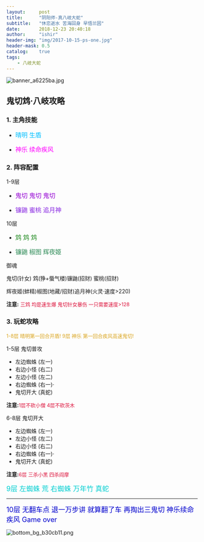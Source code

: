 ```yaml
---
layout:     post
title:      "阴阳师-真八岐大蛇"
subtitle:   "休恋逝水 苦海回身 早悟兰因"
date:       2018-12-23 20:40:18
author:     "ishir"
header-img: "img/2017-10-15-ps-one.jpg"
header-mask: 0.5
catalog:    true
tags:
    - 八岐大蛇
---
```

**<font size="5">  </font>**


![banner_a6225ba.jpg](https://upload-images.jianshu.io/upload_images/1074123-bb569e2a68bfdce7.jpg?imageMogr2/auto-orient/strip%7CimageView2/2/w/1240)

## 鬼切鸩·八岐攻略

### 1. 主角技能

- <font size="3" color="#00BFFF">晴明 生盾</font>

- <font size="3" color="#FF00FF">神乐 续命疾风</font>

### 2. 阵容配置

1-9层

- <font size="3" color="#9400D3">鬼切 鬼切 鬼切</font>

- <font size="3" color="#8A2BE2">镰鼬 蜜桃 追月神</font>

10层

- <font size="3" color="#228B22">鸩	鸩	鸩</font>

- <font size="3" color="#2E8B57">镰鼬 椒图 辉夜姬</font>

御魂

鬼切(针女) 鸩(狰+蜃气楼)镰鼬(招财) 蜜桃(招财) 

辉夜姬(蚌精)椒图(地藏/招财)追月神(火灵·速度>220)

**注意:** <font size="2.5" color="#DC143C">三鸩 均是速生爆 鬼切针女暴伤 一只需要速度>128</font>

### 3. 玩蛇攻略
<font size="2.5" color="#DAA520">1-8层 晴明第一回合开盾! 9层 神乐 第一回合疾风高速鬼切!</font>

1-5层 鬼切普攻

* 左边蜘蛛 (左一)
* 右边小怪 (右二) 
* 左边小怪 (左二)
* 右边蜘蛛 (右一)·
* 鬼切开大 (真蛇)

**注意:**<font size="2.5" color="#DC143C">1层不砍小僧 4层不砍茨木</font>

6-8层 鬼切开大

* 左边蜘蛛 (左一)
* 左边小怪 (左二)
* 右边小怪 (右二) 
* 右边蜘蛛 (右一)·
* 鬼切开大 (真蛇)

**注意:**<font size="2.5" color="#DC143C">6层 三杀小黑 四杀阎摩</font>

<font size="4" color="#00CED1">9层 左蜘蛛 荒 右蜘蛛 万年竹 真蛇</font>

----
<font size="4" color="#0000CD">10层 无翻车点 退一万步讲 就算翻了车 再掏出三鬼切 神乐续命疾风 Game over</font>

![bottom_bg_b30cb11.png](https://upload-images.jianshu.io/upload_images/1074123-81b3b6a9955f269a.png?imageMogr2/auto-orient/strip%7CimageView2/2/w/1240)
